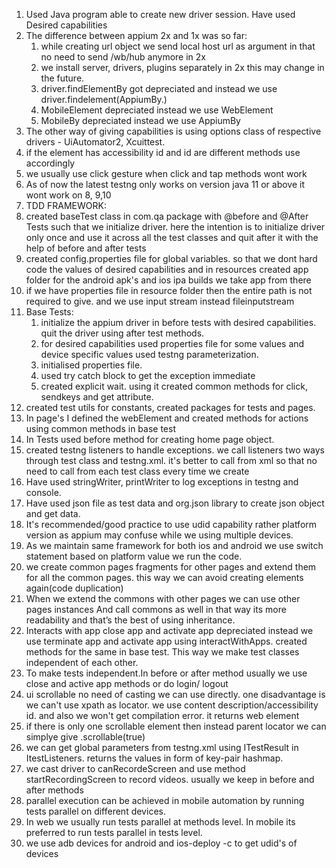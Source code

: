 1. Used Java program able to create new driver session. Have used Desired capabilities
2. The difference between appium 2x and 1x was so far:
   1. while creating url object we send local
   host url as argument in that no need to send /wb/hub anymore in 2x
   2. we install server, drivers, plugins separately in 2x this may change in the future.
   3. driver.findElementBy got depreciated and instead we use driver.findelement(AppiumBy.)
   4. MobileElement depreciated instead we use WebElement
   5. MobileBy depreciated instead we use AppiumBy
3. The other way of giving capabilities is using options class of respective drivers - UiAutomator2, 
Xcuittest.
4. if the element has accessibility id and id are different methods use accordingly
5. we usually use click gesture when click and tap methods wont work
6. As of now the latest testng only works on version java 11 or above it wont work on 8, 9,10
7. TDD FRAMEWORK:
8. created baseTest class in com.qa package with @before and @After Tests such that we initialize driver. here 
the intention is to initialize driver only once and use it across all the test classes and quit after it with 
the help of before and after tests
9. created config.properties file for global variables. so that we dont hard code the values of desired 
capabilities and in resources created app folder for the android apk's and ios ipa builds we take app from there
10. if we have properties file in resource folder then the entire path is not required to give. and we use input
stream instead fileinputstream
11. Base Tests:
    1. initialize the appium driver in before tests with desired capabilities. quit the driver using after test
methods.
    2. for desired capabilities used properties file for some values and device specific values used testng 
parameterization.
    3. initialised properties file.
    4. used try catch block to get the exception immediate
    5. created explicit wait. using it created common methods for click, sendkeys and get attribute.
12. created test utils for constants, created packages for tests and pages.
13. In page's I defined the webElement and created methods for actions using common methods in base test
14. In Tests used before method for creating home page object.
15. created testng listeners to handle exceptions. we call listeners two ways through test class and testng.xml.
it's better to call from xml so that no need to call from each test class every time we create
16. Have used stringWriter, printWriter to log exceptions in testng and console.
17. Have used json file as test data and org.json library to create json object and get data. 
18. It's recommended/good practice to use udid capability rather platform version as appium may confuse while we using 
multiple devices.
19. As we maintain same framework for both ios and android we use switch statement based on platform value we run
the code.
20. we create common pages fragments for other pages and extend them for all the common pages. this way we can
avoid creating elements again(code duplication)
21. When we extend the commons with other pages we can use other pages instances And call commons as 
well in that way its more readability and that’s the best of using inheritance.
22. Interacts with app close app and activate app depreciated instead we use terminate app and activate app using
interactWithApps. created methods for the same in base test. This way we make test classes independent of each 
other.
23. To make tests independent.In before or after method usually we use close and active app methods or do login/
logout
24. ui scrollable no need of casting we can use directly. one disadvantage is we can't use xpath as locator. we
use content description/accessibility id. and also we won't get compilation error. it returns web element
25. if there is only one scrollable element then instead parent locator we can simplye give .scrollable(true)
26. we can get global parameters from testng.xml using ITestResult in ItestListeners. returns the values in form
of key-pair hashmap.
27. we cast driver to canRecordeScreen and use method startRecordingScreen to record videos. usually we keep in
before and after methods
28. parallel execution can be achieved in mobile automation by running tests parallel on different devices.
29. In web we usually run tests parallel at methods level. In mobile its preferred to run tests parallel in
tests level.
30. we use adb devices for android and ios-deploy -c to get udid's of devices

